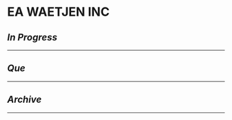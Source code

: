 # EA WAETJEN INC

## *In Progress*

--------------------

## *Que*

-----------------------------------
## *Archive*

-----------------------------------

